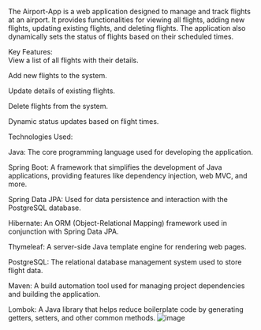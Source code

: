 The Airport-App is a web application designed to manage and track flights at an airport. 
It provides functionalities for viewing all flights, adding new flights, updating existing flights, and deleting flights. 
The application also dynamically sets the status of flights based on their scheduled times.  

Key Features:  
View a list of all flights with their details.

Add new flights to the system.

Update details of existing flights.

Delete flights from the system.

Dynamic status updates based on flight times.

Technologies Used:  

Java: The core programming language used for developing the application.

Spring Boot: A framework that simplifies the development of Java applications, providing features like dependency injection, web MVC, and more.

Spring Data JPA: Used for data persistence and interaction with the PostgreSQL database.

Hibernate: An ORM (Object-Relational Mapping) framework used in conjunction with Spring Data JPA.

Thymeleaf: A server-side Java template engine for rendering web pages.

PostgreSQL: The relational database management system used to store flight data.

Maven: A build automation tool used for managing project dependencies and building the application.

Lombok: A Java library that helps reduce boilerplate code by generating getters, setters, and other common methods.
![image](https://github.com/user-attachments/assets/e45f517d-0373-4e63-95f9-8d4f4b71b9c1)
